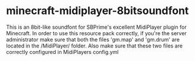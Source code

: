 # minecraft-midiplayer-8bitsoundfont

This is an 8bit-like soundfont for SBPrime's excellent MidiPlayer plugin for Minecraft.
In order to use this resource pack correctly, if you're the server administrator make sure that both the files 'gm.map' and 'gm.drum' are located in the /MidiPlayer/ folder.
Also make sure that these two files are correctly configured in MidiPlayers config.yml
